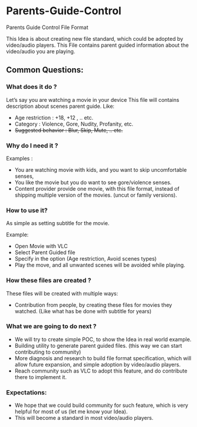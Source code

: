 # Parents-Guide-Control
Parents Guide Control File Format

This Idea is about creating new file standard, which could be adopted by video/audio players.
This File contains parent guided information about the video/audio you are playing.

## Common Questions:
### What does it do ?

Let’s say you are watching a movie in your device
This file will contains description about scenes parent guide. Like:

- Age restriction           : +18, +12 , .. etc.
- Category                      : Violence, Gore, Nudity, Profanity, etc.
- ~~Suggested behavior : Blur, Skip, Mute, .. etc.~~


### Why do I need it ?

Examples :

- You are watching movie with kids, and you want to skip uncomfortable senses, 
- You like the movie but you do want to see gore/violence senses.
- Content provider provide one movie, with this file format, instead of shipping multiple version of the movies. (uncut or family versions).

### How to use it?

As simple as setting subtitle for the movie.

Example:

- Open Movie with VLC 
- Select Parent Guided file
- Specify in the option (Age restriction, Avoid scenes types)
- Play the move, and all unwanted scenes will be avoided while playing.

### How these files are created ?

These files will be created with multiple ways:

- Contribution from people, by creating these files for movies they watched. (Like what has be done with subtitle for years)



### What we are going to do next ?

- We will try to create simple POC, to show the Idea in real world example.
- Building utility to generate parent guided files. (this way we can start contributing to community)
- More diagnosis and research to build file format specification, which will allow future expansion, and simple adoption by video/audio players.
- Reach community such as VLC to adopt this feature, and do contribute there to implement it.


### Expectations:

- We hope that we could build community for such feature, which is very helpful for most of us (let me know your Idea).
- This will become a standard in most video/audio players.
